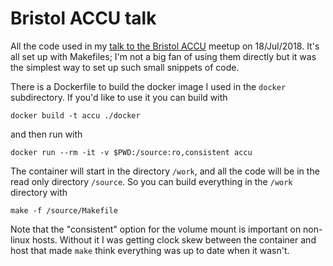# Bristol ACCU talk

All the code used in my [talk to the Bristol ACCU](https://www.meetup.com/ACCU-Bristol/events/250408251/)
meetup on 18/Jul/2018. It's all set up with Makefiles; I'm not a big fan of using them directly but
it was the simplest way to set up such small snippets of code.

There is a Dockerfile to build the docker image I used in the `docker` subdirectory. If you'd like
to use it you can build with

    docker build -t accu ./docker

and then run with

    docker run --rm -it -v $PWD:/source:ro,consistent accu

The container will start in the directory `/work`, and all the code will be in the read only
directory `/source`. So you can build everything in the `/work` directory with

    make -f /source/Makefile

Note that the "consistent" option for the volume mount is important on non-linux hosts. Without it
I was getting clock skew between the container and host that made `make` think everything was up to
date when it wasn't.
